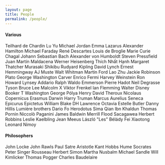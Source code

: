```yaml
---
layout: page
title: People
permalink: /people/
---
```


#### Various

Teilhard de Chardin
Lu Yu
Michael Jordan
Emma Lazarus
Alexander Hamilton
Michael Faraday
René Descartes
Louis de Broglie
Marie Curie
Chagal
Johann Sebastian Bach
Alexander von Humboldt
Steven Pressfield
Juan Martín Maldacena
Werner Heisenberg
Thích Nhất Hạnh
Margaret Thatcher
Murasaki Shikibu
Rudyard Kipling
David Lynch
Ernest Hemmingway
AJ Muste
Walt Whitman
Martin Ford
Lao Zhu
Jackie Robinson
Plato
George Washington Carver
Enrico Fermi
Harvey Weinstein
Ron Howard
Lynsey Addario
Ralph Waldo Emmerson
Pierre Hadot
Neil Degrasse Tyson
Bruce Lee
Malcolm X
Viktor Frenkel
Ian Flemming
Walter Disney
Booker T Washington
George Pólya
Henry David Theroux
Nicolaus Copernicus
Erasmus Darwin
Harry Truman
Marcus Aurelius
Seneca
Epicurus
Epictetus
William Blake
DH Lawrence
Octavia Estelle Butler
Danny Hillis
Lumière brothers
Dario Fo
Herodotus
Sima Qian
Ibn Khaldun
Thomas Pornin
Niccolò Paganini
James Baldwin
Merrill Flood
Sacagawea
Herbert Robbins
Leslie Kaelbling
Jean Meeus
László "Les" Bélády
Fei Xiaotong
Leonard Nimoy

#### Philosophers

John Locke
John Rawls
Paul Satre
Aristotle
Kant
Hobbs
Hume
Socrates
Peter Singer
Rousseau
Herbert Simon
Martha Nusbalm
Michael Sandle
Will Kimlicker
Thomas Pogger
Charles Baudelaire